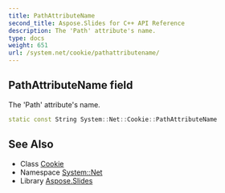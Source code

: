 ```yaml
---
title: PathAttributeName
second_title: Aspose.Slides for C++ API Reference
description: The 'Path' attribute's name.
type: docs
weight: 651
url: /system.net/cookie/pathattributename/
---
```

## PathAttributeName field


The 'Path' attribute's name.

```cpp
static const String System::Net::Cookie::PathAttributeName
```

## See Also

* Class [Cookie](../)
* Namespace [System::Net](../../)
* Library [Aspose.Slides](../../../)